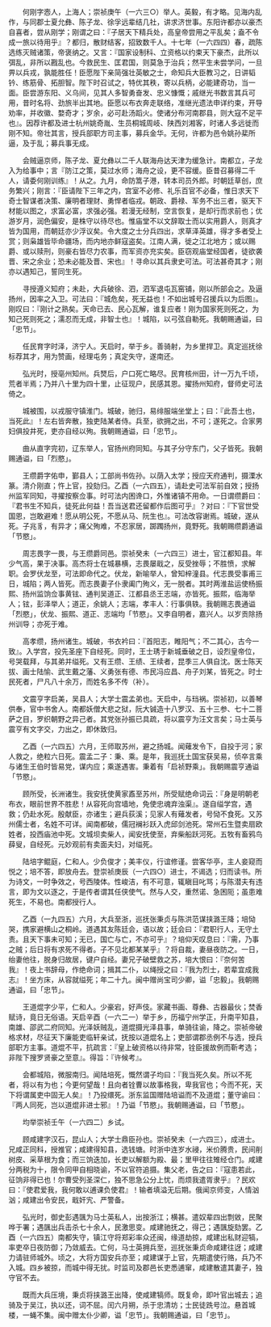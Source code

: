 <!-- { "loadSidebar": true } -->
　　何刚字悫人，上海人；崇祯庚午（一六三○）举人。英毅，有才略。见海内乱作，与同郡士夏允彝、陈子龙、徐孚远辈结几社，讲求济世事。东阳许都亦以豪杰自喜者，尝从刚学；刚谓之曰：『子居天下精兵处，高皇帝尝用之平乱矣；盍不令成一旅以待用乎』？都归，散财结客，招致数千人。十七年（一六四四）春，疏陈选练灭贼诸策，帝褒纳之。又言：『国家设制科、立资格以约束天下豪杰，此所以弭乱，非所以戡乱也。今救民生、匡君国，则莫急于治兵；然平生未尝学问，一旦畀以兵戎，孰能胜任！臣愿陛下亲简强壮英敏之士，命知兵大臣教习之，日讲韬钤、练筋骨、拓胆智。陛下时召试之，特优其秩，寄以兵柄，必能建奇功，当一面。臣尝游东阳、义乌间，见其人多智勇奋发、忠义慷慨；戚继光书数言其兵可用，昔时名将、劲旅半出其地。臣愿以布衣奔走联络，准继光遗法申详约束，开导劝率，并收徽、婺奇才；岁余，必可赴汤蹈火。使诸分布河南郡县，则大寇不足平也』。因荐许都及进士杭州姚奇胤、生员桐城周岐、陕西刘湘客，时诸人多远徙而刚不知。帝壮其言，授兵部职方司主事，募兵金华。无何，许都为邑令姚孙棐所逼，及于乱；募兵事无成。

　　会贼逼京师，陈子龙、夏允彝以二千人联海舟达天津为缓急计。南都立，子龙入为给事中；言『防江之策，莫过水师；海舟之设，更不容缓。臣昔召募得二千人，请委何刚训练』！从之。九月，命防篙子港，转本司员外郎。时朝廷草创，庶务繁兴；刚言：『臣请陛下三年之内，宫室不必修、礼乐百官不必备，惟日求天下奇士智谋者决策、廉明者理财、勇悍者临戎。朝政、爵禄、军务不出三者，驱天下材能以图之，求富必富，求强必强。若漫无经制，空言恢复，是却行而求前也；优游岁月，润色偏安，是株守以待尽也。惟庙堂不以文辞取士而以实用爵人，则真才皆为国用，而朝廷亦少浮议矣。令大度之士分兵四出，求草泽英雄，得才多者受上赏；则枭雄皆毕命疆场，而内地亦鲜寇盗矣。江南人满，徙之江北地方；或以赐爵、或以赎刑，则豪右皆尽力农事，而军资亦充实矣。臣窃观庙堂经国者，徒欲袭晋、宋之余业；恐未必能及晋、宋也』！寻命以其兵隶史可法。可法甚奇其才；刚亦以遇知己，誓同生死。

　　寻授遵义知府；未赴，大兵破徐、泗，泗军退屯瓦窑铺，刚以所部会之。及逼扬州，因率之入卫。可法曰：『城危矣，死无益也！不如出城号召援兵以为后图』。刚叹曰：『刚计之熟矣。天命已去、民心瓦解，谁复应者！刚为国家死则死之，为知己死则死之；濡忍而无成，非智士也』！城陷，以弓弦自勒死。我朝赐通谥，曰「忠节」。

　　任民育字时泽，济宁人。天启时，举于乡。善骑射，为乡里捍卫。真定巡抚徐标荐其才，用为赞画，经理屯务；真定失守，遂南还。

　　弘光时，授亳州知州。兵燹后，户口死亡略尽。民育核州田，计一万九千顷，荒者半焉；乃并八十里为四十里，止征现户，民感其恩。擢扬州知府，督师史可法倚之。

　　城被围，以戎服守镇淮门。城破，驰归，易绯服端坐堂上；曰：『此吾土也，当死此』！左右皆奔散，独吏陆某者侍。兵至，欲拥之出，不可；遂死之。合家男妇俱投井死，吏亦自经以殉。我朝赐通谥，曰「忠节」。

　　曲从直字完初，辽东举人，官扬州府同知。与其子分守东门，父子皆死。我朝赐通谥，曰「烈愍」。

　　王缵爵字佑申，鄞县人；工部尚书佐孙。以荫入太学；授应天府通判，摄溧水篆。清介刚直；忤上官，投劾归。乙酉（一六四五），请赴史可法军前自效；授扬州监军同知，寻擢按察佥事。时可法内困谗口，外惟诸镇不用命。一日谓缵爵曰：『君书生不知兵，徒死此何益！吾当送君还留都作后图可乎』？对曰：『下官世受国恩，岂敢避难！愿从明公死，不愿从马、阮生也』。可法改容谢焉。城破，遂从死。子兆豸，有异才；痛父殉难，不忍家居，踯躅扬州，竟野死。我朝赐缵爵通谥「节愍」。

　　周志畏字一畏，与王缵爵同邑。崇祯癸未（一六四三）进士，官江都知县。年少气高，果于决事。高杰将士在城暴横，志畏屡戢之，反受挫辱；不胜愤，求解职。会罗伏龙至，可法即命代之。伏龙，新喻举人，曾知梓潼县。代志畏受事甫三日，城陷；两人皆死。而志畏妻子仆隶阖门殉义，无一脱者。其时两淮盐运使杨振熙、扬州监饷佥事黄铉、通判吴道正、江都县丞王志端，亦皆死。振熙，临海举人；铉，彭泽举人；道正，余姚人；志端，孝丰人：行事俱轶。我朝赐志畏通谥「烈愍」，伏龙、振熙、道正、志端均「节愍」。又李自明者，嘉兴人。以岁贡除扬州训导；亦死于难。

　　高孝缵，扬州诸生。城破，书衣衿曰：『首阳志，睢阳气；不二其心，古今一致』。入学宫，投先圣座下自经死。同时，王士琇于新城垂破之日，设烈皇帝位，号哭载拜，与其弟并缢死。又有王缵、王绩、王续者，昆季三人俱自沈。医士陈天拔、画士陆愉、武生戴之藩、义勇张有德、市民冯应昌、舟子刘某，皆死之。时士民死者，尸凡八十余万，而姓名多不传（补）。

　　文震亨字启美，吴县人；大学士震孟弟也。天启中，与珰祸。崇祯初，以善琴供奉，官中书舍人。南都妖僧大悲之狱，阮大铖造十八罗汉、五十三参、七十二菩萨之目，罗织朝野之异己者。其党张孙振已具疏，将以震亨为汪文言矣；马士英与震亨有文字交，力出之，即休致归。

　　乙酉（一六四五）六月，王师取苏州，避之扬城。闻薙发令下，自投于河；家人救之，绝粒六日死。震孟二子：秉、乘。是年，我巡抚土国宝获吴易，侦卒言乘与诸生王伯时皆易党，谋内应；乘遂遇害。秉着有「启祯野乘」。我朝赐震亨通谥「节愍」。

　　顾所受，长洲诸生。我安抚使黄家鼒至苏州，所受赋绝命词云：『身是明朝老布衣，眼前世界不胜悲！从容死向宫墙地，免使忠魂弃浊渠』。遂自缢学宫，遇救；仍赴水死。殷献臣，亦诸生；避兵荻溪；见家人有薙发者，号恸不食死。又苏州儒士者，名姓不可详。闻南都破，儒冠襕衫跃入虎邱剑池死。常州石生暨卖扇欧姓者，投西庙池中死。文城坝卖柴人，闻安抚使至，弃柴船跃河死。五牧有畜鸦鸟薛叟，自经死。元妙观前有卖面夫妇，对缢死。

　　陆培字鲲庭，仁和人。少负俊才；美丰仪，行谊修谨。尝客华亭，主人妾窥而悦之；培不答，即放舟去。登崇祯庚辰（一六四○）进士，不谒选；归而读书。所为诗文，一时争效之，号西陵体。性峻洁，有不可意，辄瞋目叱骂；与陈潜夫有违言，即为文以逐之，于是传者谓其任侠使气。然与人交，重然诺、急困阨；虽患难死生，不易也。南都授行人。

　　乙酉（一九四五）六月，大兵至浙，巡抚张秉贞与陈洪范谋挟潞王降；培恸哭，携家避横山之桐岭。道遇其友陈廷会，语以故；廷会曰：『君职行人，无守土责。且天下事未可知；无已，国亡与亡，不亦可乎』？培仰天叹息曰：『需，乃事之贼；后日将有求死不得者。子不见北都某某乎』？将自裁，妻昼夜防之。一日，绐妻他往，脱身归故居，键户自经。妻兄子破壁救之苏，培大恨曰：『奈何苦我』！夜上书辞母，作绝命词；揖其二仆，以绳授之曰：『我为烈士，若辈宜成我志』！坐方床，从容就缢死；年二十九。闽中赠尚宝司少卿，谥「忠毅」。我朝赐通谥，曰「忠节」。

　　王道焜字少平，仁和人。少豪宕，好声伎。家藏书画、尊彝、古器最伙；焚香赋诗，竟日无俗语。天启辛酉（一六二一）举于乡，历福宁州学正，升南平知县，南雄、邵武二府同知。光泽妖贼乱，道焜摄光泽县事，单骑往谕，降之。崇祯帝破格求材，尽征天下廉能吏临轩亲试，抚按以道焜名上；吏部谓郡丞例不与选，授兵部职方主事。道焜不平，抗疏言：『皇上破资格以待非常，铨臣援故例而靳考选；非陛下搜罗贤豪之至意』。得旨：『许候考』。

　　会都城陷，微服南归。闻陆培死，慨然谓子均曰：『我当死久矣。所以不死者，将以有为也；今更何望哉！且向者铨曹以故事格我，卑我官也；今而不死，天下将谓属吏中固无人矣』！乃投缳死。浙东监国赠陆培谥而不及道焜；董守谕曰：『两人同死，岂以道焜非进士邪』！乃谥「节愍」。我朝赐通谥，曰「节愍」。

　　均举崇祯壬午（一六四二）乡试。

　　顾咸建字汉石，昆山人；大学士鼎臣孙也。崇祯癸未（一六四三），成进士。兄咸正同科，授推官；咸建得知县，选钱塘。时浙中连岁水祲，米价腾贵，民间削树皮、采草根为食；而三饷迭加，长吏以解额为殿、最；里甲往往雉经仓门。咸建分两税为十，限令同甲自相晓谕，不以官符追摄。集父老，告之曰：『寇患若此，征饷非得已也！尔曹受列圣深仁，独不思急公分上忧，而烦我遣胥隶乎』？民欢曰：『使君爱我，我何敢以逋课负使君』！输者填溢无后期。俄闻京师变，人情汹汹；咸建出令安民，戢奸宄、严警备。

　　弘光时，御史彭遇颽为马士英私人，出按浙江；横甚。遣奴辈四出剽敓，民聚哗于署；遇颽出兵击杀七十余人，民激思变。咸建驰抚之，得己；遇颽旋劾罢。乙酉（一六四五）南都失守，镇江守将郑彩率众还闽，缘道劫掠，咸建出私财迎犒，率吏卒日夜防御；乃敛威去。亡何，马士英拥兵至，巡抚张秉贞命咸建往迓；咸建力请驻师城外。顷之，大将方国安兵亦至；咸建谋于上官，先期遣使行赂，兵乃不入城。四乡被掠，而城中得无扰。时监司及郡邑长吏悉逋窜，咸建散遣其妻子，独守官不去。

　　既而大兵压境，秉贞将挟潞王出降，使咸建犒师。既复命，即叶官出城去；追骑及于吴江，执以还，词不屈。闰六月朔，杀于忠清坊；士民徒跣号泣。悬首城楼，一蝇不集。闽中赠太仆少卿，谥「忠节」。我朝赐通谥，曰「忠节」。

